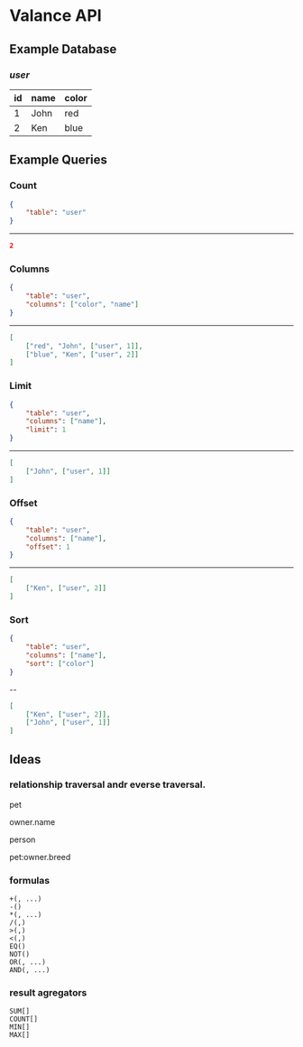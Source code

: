 # Valance API

## Example Database

### *user*

| id | name | color |
| -- | ---- | ----- |
| 1  | John | red   |
| 2  | Ken  | blue  |

## Example Queries

### Count

```json
{
    "table": "user"
}
```
---
```json
2
```

### Columns

```json
{
    "table": "user",
    "columns": ["color", "name"]
}
```
---
```json
[
    ["red", "John", ["user", 1]],
    ["blue", "Ken", ["user", 2]]
]
```

### Limit

```json
{
    "table": "user",
    "columns": ["name"],
    "limit": 1
}
```
---
```json
[
    ["John", ["user", 1]]
]
```

### Offset

```json
{
    "table": "user",
    "columns": ["name"],
    "offset": 1
}
```
---
```json
[
    ["Ken", ["user", 2]]
]
```

### Sort

```json
{
    "table": "user",
    "columns": ["name"],
    "sort": ["color"]
}
```
--
```json
[
    ["Ken", ["user", 2]],
    ["John", ["user", 1]]
]
```

## Ideas

### relationship traversal andr everse traversal.
pet

owner.name

person

pet:owner.breed

### formulas

```
+(, ...)
-()
*(, ...)
/(,)
>(,)
<(,)
EQ()
NOT()
OR(, ...)
AND(, ...)
```

### result agregators

```
SUM[]
COUNT[]
MIN[]
MAX[]
```
